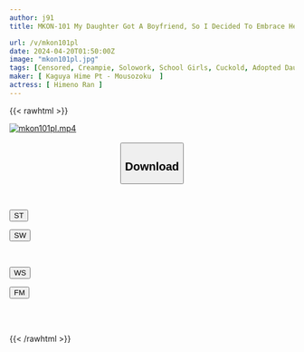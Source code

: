 ```yaml
---
author: j91
title: MKON-101 My Daughter Got A Boyfriend, So I Decided To Embrace Her Before She Gets Hurt.Ran Himeno

url: /v/mkon101pl
date: 2024-04-20T01:50:00Z
image: "mkon101pl.jpg"
tags: [Censored, Creampie, Solowork, School Girls, Cuckold, Adopted Daughter	]
maker: [ Kaguya Hime Pt - Mousozoku  ]
actress: [ Himeno Ran ]
---
```



{{< rawhtml >}}

<div class="video" data-videoid="jOWroLabloSzAGx">
    <a href="javascript:;">
        <img src="/v/mkon101pl/mkon101pl.jpg" width="WIDTH" height="HEIGHT" alt="mkon101pl.mp4" loading="lazy">
    </a>
</div>

<script type="text/javascript" src="https://j91.asia/asset/on-demand-st.js"></script>

<br>
  <link rel="stylesheet" href="https://j91.asia/asset/bs5.css">
  
  <center>
  <button class="btn btn-primary" type="button" data-bs-toggle="collapse" data-bs-target=".multi-collapse" aria-expanded="false" aria-controls="multiCollapseExample1 multiCollapseExample2"><h2>Download</h2></button></center>
</p>
<div class="row">
  <div class="col">
    <div class="collapse multi-collapse" id="multiCollapseExample1">
      <div class="card card-body">
	      	      <br>
<div class="buttons">  
<p><a href="https://streamtape.to/v/jOWroLabloSzAGx" target="_blank"><button class="btn-hover color-3"><i class="fa fa-download"></i> ST</button></a></p>
<p><a href="https://asnwish.com/95c723caj0kp" target="_blank"><button class="btn-hover color-2"><i class="fa fa-download"></i> SW</button></a></p></div>
    </div>
  </div>
</div>
  <div class="col">
    <div class="collapse multi-collapse" id="multiCollapseExample2">
      <div class="card card-body">
	      <br>
<div class="buttons">
<p><a href="https://wolfstream.tv/xtyyq3xqa2tz"><button class="btn-hover color-9"><i class="fa fa-download"></i> WS</button></a></p>
<p><a href="https://filemoon.sx/d/ikfihe7b9wxt"><button class="btn-hover color-8"><i class="fa fa-download"></i> FM</button></a></p></div>
<br><br>
      </div>
    </div>
  </div>
</div>

{{< /rawhtml >}}